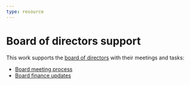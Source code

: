 ```yaml
---
type: resource
---
```


# Board of directors support

This work supports the [board of directors](../../organization/governance-model.md#board-of-directors) with their meetings and tasks:

* [Board meeting process](board-meeting-process.md)
* [Board finance updates](finance-updates.md)
